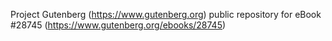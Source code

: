 Project Gutenberg (https://www.gutenberg.org) public repository for eBook #28745 (https://www.gutenberg.org/ebooks/28745)

